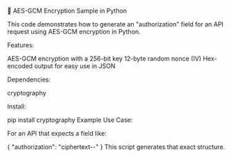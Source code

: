 🔐 AES-GCM Encryption Sample in Python

This code demonstrates how to generate an "authorization" field for an API request using AES-GCM encryption in Python.

Features:

AES-GCM encryption with a 256-bit key
12-byte random nonce (IV)
Hex-encoded output for easy use in JSON

Dependencies:

cryptography

Install:

pip install cryptography
Example Use Case:

For an API that expects a field like:

{
  "authorization": "ciphertext-<nonce>-<tag>"
}
This script generates that exact structure.
